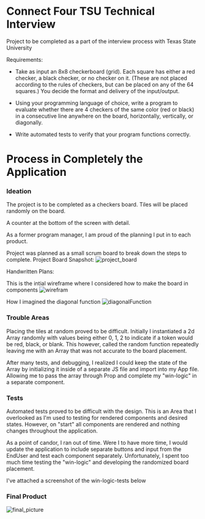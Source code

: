 # Connect Four TSU Technical Interview

Project to be completed as a part of the interview process with Texas State University

Requirements: 
* Take as input an 8x8 checkerboard (grid). Each square has either a red checker, a black checker, or no checker on it. (These are not placed according to the rules of checkers, but can be placed on any of the 64 squares.) You decide the format and delivery of the input/output.
 
* Using your programming language of choice, write a program to evaluate whether there are 4 checkers of the same color (red or black) in a consecutive line anywhere on the board, horizontally, vertically, or diagonally.
 
* Write automated tests to verify that your program functions correctly.

# Process in Completely the Application

### Ideation

The project is to be completed as a checkers board. Tiles will be placed randomly on the board.

A counter at the bottom of the screen with detail. 

As a former program manager, I am proud of the planning I put in to each product. 

Project was planned as a small scrum board to break down the steps to complete.
Project Board Snapshot:
![project_board](./assets/ProjectBoard.png)

Handwritten Plans: 

This is the intial wireframe where I considered how to make the board in components
![wirefram](./assets/wirefram.jpeg)

How I imagined the diagonal function
![diagonalFunction](./assests/diagonal.jpeg)

### Trouble Areas

Placing the tiles at random proved to be difficult. Initially I instantiated a 2d Array randomly with values being either 0, 1, 2 to indicate if a token would be red, black, or blank.  This however, called the random function repeatedly leaving me with an Array that was not accurate to the board placement.

After many tests, and debugging, I realized I could keep the state of the Array by initializing it inside of a separate JS file and import into my App file. Allowing me to pass the array through Prop and complete my "win-logic" in a separate component.

### Tests

Automated tests proved to be difficult with the design. This is an Area that I overlooked as I'm used to testing for rendered components and desired states. However, on "start" all components are rendered and nothing changes throughout the application. 

As a point of candor, I ran out of time. Were I to have more time, I would update the application to include separate buttons and input from the EndUser and test each component separately. Unfortunately, I spent too much time testing the "win-logic" and developing the randomized board placement.

I've attached a screenshot of the win-logic-tests below



### Final Product

![final_picture](./assets/completedProduct.png)
